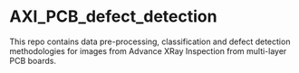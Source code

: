 # AXI_PCB_defect_detection
This repo contains data pre-processing, classification and defect detection methodologies for images from Advance XRay Inspection from multi-layer PCB boards.
